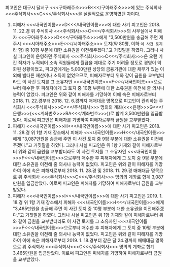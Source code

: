 피고인은 대구시 달서구 <<<구아래주소>>>B<<</구아래주소>>>에 있는 주식회사 <<<주식회사>>>C<<</주식회사>>>을 실질적으로 운영하였던 자이다.
1. 피해자 <<<내국인이름>>>D<<</내국인이름>>>에 대한 사기
피고인은 2018. 11. 22.경 위 주식회사 <<<주식회사>>>C<<</주식회사>>>의 사무실에서 피해자 <<<구아래주소>>>D<<</구아래주소>>>에게 "3,500만원을 송금해 주면 제주시 <<<시아래주소>>>E<<</시아래주소>>> 토지(약 80평, 이하 `이 사건 토지`라 함) 중 10평 부분에 대한 소유권을 이전해주겠다."고 거짓말을 하였다.
그러나 사실 피고인이 운영하던 주식회사 <<<주식회사>>>C<<</주식회사>>>은 오랜 기간 적자가 누적되어 소속 직원들에게 월급을 제대로 주기 어려울 정도로 경영이 악화된 상황이었고, 피고인에게는 5,000만원 상당의 금융기관에 대한 채무가 있는 이외에 별다른 재산이나 소득이 없었으므로, 피해자로부터 위와 같이 금원을 교부받더라도 이 사건 토지를 그 소유자인 <<<내국인이름>>>F<<</내국인이름>>>으로부터 매수한 후 피해자에게 그 토지 중 10평 부분에 대한 소유권을 이전해 줄 의사나 능력이 없었다.
피고인은 위와 같이 피해자를 기망하여 이에 속은 피해자로부터 2018. 11. 22.경부터 2018. 12. 6.경까지 매매대금 명목으로 피고인이 관리하는 주식회사 <<<주식회사>>>C<<</주식회사>>> 명의의 계좌(<<<은행>>>G<<</은행>>>(<<<계좌번호>>>RA<<</계좌번호>>>))로 합계 3,500만원을 입금받았다.
이로써 피고인은 피해자를 기망하여 피해자로부터 금원을 교부받았다.
2. 피해자 <<<내국인이름>>>H<<</내국인이름>>>에 대한 사기
피고인은 2018. 11. 28.경 위 1항 기재 장소에서 피해자 <<<내국인이름>>>H<<</내국인이름>>>에게 "3,087만원을 송금해 주면 이 사건 토지 중 9평 부분에 대한 소유권을 이전해주겠다."고 거짓말을 하였다.
그러나 사실 피고인은 위 1항 기재와 같이 피해자로부터 위와 같이 금원을 교부받더라도 이 사건 토지를 그 소유자인 <<<내국인이름>>>F<<</내국인이름>>>으로부터 매수한 후 피해자에게 그 토지 중 9평 부분에 대한 소유권을 이전해 줄 의사나 능력이 없었다.
피고인은 위와 같이 피해자를 기망하여 이에 속은 피해자로부터 2018. 11. 28.경 및 2018. 11. 29.경 매매대금 명목으로 위 주식회사 <<<주식회사>>>C<<</주식회사>>> 명의의 계좌로 합계 3,087만원을 입금받았다.
이로써 피고인은 피해자를 기망하여 피해자로부터 금원을 교부받았다.
3. 피해자 <<<내국인이름>>>I<<</내국인이름>>>에 대한 사기
피고인은 2019. 1. 18.경 위 1항 기재 장소에서 피해자 <<<내국인이름>>>I<<</내국인이름>>>에게 "3,465만원을 송금해 주면 이 사건 토지 중 10평 부분에 대한 소유권을 이전해주겠다."고 거짓말을 하였다.
그러나 사실 피고인은 위 1항 기재와 같이 피해자로부터 위와 같이 금원을 교부받더라도 이 사건 토지를 그 소유자인 <<<내국인이름>>>F<<</내국인이름>>>으로부터 매수한 후 피해자에게 그 토지 중 10평 부분에 대한 소유권을 이전해 줄 의사나 능력이 없었다.
피고인은 위와 같이 피해자를 기망하여 이에 속은 피해자로부터 2019. 1. 18.경부터 같은 달 24.경까지 매매대금 명목으로 위 주식회사 <<<주식회사>>>C<<</주식회사>>> 명의의 계좌로 합계 3,465만원을 입금받았다.
이로써 피고인은 피해자를 기망하여 피해자로부터 금원을 교부받았다.